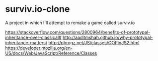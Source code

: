 # surviv.io-clone
A project in which I'll attempt to remake a game called surviv.io

https://stackoverflow.com/questions/2800964/benefits-of-prototypal-inheritance-over-classical#
http://aaditmshah.github.io/why-prototypal-inheritance-matters/
http://phrogz.net/JS/classes/OOPinJS2.html
https://developer.mozilla.org/en-US/docs/Web/JavaScript/Reference/Classes
